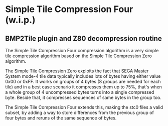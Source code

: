 # Simple Tile Compression Four (w.i.p.)

## BMP2Tile plugin and Z80 decompression routine

The Simple Tile Compression Four compression algorithm is a very simple tile compression algorithm based on the Simple Tile Compression Zero algorithm.

The Simple Tile Compression Zero exploits the fact that SEGA Master System mode-4 tile data typically includes lots of bytes having either value 0x00 or 0xFF. It works on groups of 4 bytes (8 groups are needed for each tile) and in a best case scenario it compresses them up to 75%, that's when a whole group of 4 uncompressed bytes turns into a single compressed byte. Beside that, it compresses sequences of same bytes in the group too.

The Simple Tile Compression Four extends this, making the stc0 files a valid subset, by adding a way to store differences from the previous group of four bytes and reruns of the same sequence of bytes.

